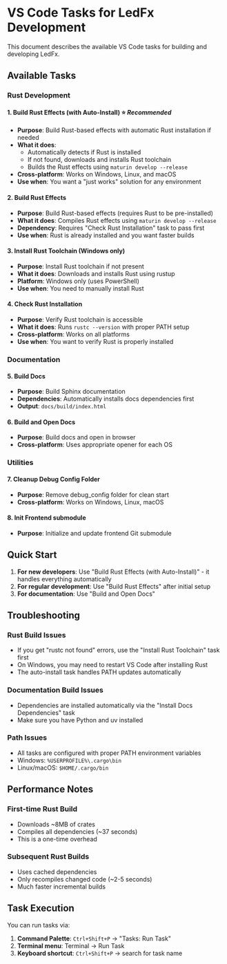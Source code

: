 # VS Code Tasks for LedFx Development

This document describes the available VS Code tasks for building and developing LedFx.

## Available Tasks

### Rust Development

#### 1. **Build Rust Effects (with Auto-Install)** ⭐ *Recommended*
- **Purpose**: Build Rust-based effects with automatic Rust installation if needed
- **What it does**: 
  - Automatically detects if Rust is installed
  - If not found, downloads and installs Rust toolchain
  - Builds the Rust effects using `maturin develop --release`
- **Cross-platform**: Works on Windows, Linux, and macOS
- **Use when**: You want a "just works" solution for any environment

#### 2. **Build Rust Effects**
- **Purpose**: Build Rust-based effects (requires Rust to be pre-installed)
- **What it does**: Compiles Rust effects using `maturin develop --release`
- **Dependency**: Requires "Check Rust Installation" task to pass first
- **Use when**: Rust is already installed and you want faster builds

#### 3. **Install Rust Toolchain** (Windows only)
- **Purpose**: Install Rust toolchain if not present
- **What it does**: Downloads and installs Rust using rustup
- **Platform**: Windows only (uses PowerShell)
- **Use when**: You need to manually install Rust

#### 4. **Check Rust Installation**
- **Purpose**: Verify Rust toolchain is accessible
- **What it does**: Runs `rustc --version` with proper PATH setup
- **Cross-platform**: Works on all platforms
- **Use when**: You want to verify Rust is properly installed

### Documentation

#### 5. **Build Docs**
- **Purpose**: Build Sphinx documentation
- **Dependencies**: Automatically installs docs dependencies first
- **Output**: `docs/build/index.html`

#### 6. **Build and Open Docs**
- **Purpose**: Build docs and open in browser
- **Cross-platform**: Uses appropriate opener for each OS

### Utilities

#### 7. **Cleanup Debug Config Folder**
- **Purpose**: Remove debug_config folder for clean start
- **Cross-platform**: Works on Windows, Linux, macOS

#### 8. **Init Frontend submodule**
- **Purpose**: Initialize and update frontend Git submodule

## Quick Start

1. **For new developers**: Use "Build Rust Effects (with Auto-Install)" - it handles everything automatically
2. **For regular development**: Use "Build Rust Effects" after initial setup
3. **For documentation**: Use "Build and Open Docs"

## Troubleshooting

### Rust Build Issues
- If you get "rustc not found" errors, use the "Install Rust Toolchain" task first
- On Windows, you may need to restart VS Code after installing Rust
- The auto-install task handles PATH updates automatically

### Documentation Build Issues
- Dependencies are installed automatically via the "Install Docs Dependencies" task
- Make sure you have Python and uv installed

### Path Issues
- All tasks are configured with proper PATH environment variables
- Windows: `%USERPROFILE%\.cargo\bin`
- Linux/macOS: `$HOME/.cargo/bin`

## Performance Notes

### First-time Rust Build
- Downloads ~8MB of crates
- Compiles all dependencies (~37 seconds)
- This is a one-time overhead

### Subsequent Rust Builds
- Uses cached dependencies
- Only recompiles changed code (~2-5 seconds)
- Much faster incremental builds

## Task Execution

You can run tasks via:
1. **Command Palette**: `Ctrl+Shift+P` → "Tasks: Run Task"
2. **Terminal menu**: Terminal → Run Task
3. **Keyboard shortcut**: `Ctrl+Shift+P` → search for task name
